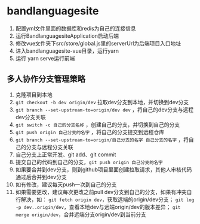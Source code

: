 # bandlanguagesite
1. 配置yml文件里面的数据库和redis为自己的连接信息
2. 运行BandlanguagesiteApplication启动后端
3. 修改vue文件夹下src/store/global.js里的serverUrl为后端项目入口地址
4. 进入bandlanguagesite-vue目录，运行yarn
5. 运行 yarn serve运行前端

## 多人协作分支管理策略
1. 克隆项目到本地
2. `git checkout -b dev origin/dev` 拉取dev分支到本地，并切换到dev分支
3. `git branch --set-upstream-to=origin/dev dev` ，将自己的dev分支与远程dev分支关联
4. `git switch -c 自己的分支名称` ，创建自己的分支，并切换到自己的分支
5. `git push origin 自己分支的名字` ，将自己的分支提交到远程仓库
6.  `git branch --set-upstream-to=origin/自己分支的名字 自己分支的名字` ，将自己的分支与远程分支关联
7. 自己分支上正常开发、git add、git commit
8. 提交自己的代码到自己的分支，`git push origin 自己分支的名字`
9. 如果要合并到dev分支，则到github项目里面创建拉取请求，其他人审核代码通过后合并到dev分支
10. 如有修改，建议每天push一次到自己的分支
11. 如果需要更改，建议每次更改之前pull dev分支到自己的分支，如果有冲突自行解决，如：
`git fetch origin dev`，获取远端的origin/dev分支；
    `git log -p dev..origin/dev`，查看本地dev与远端origin/dev的版本差异；
    `git merge origin/dev`，合并远端分支origin/dev到当前分支

